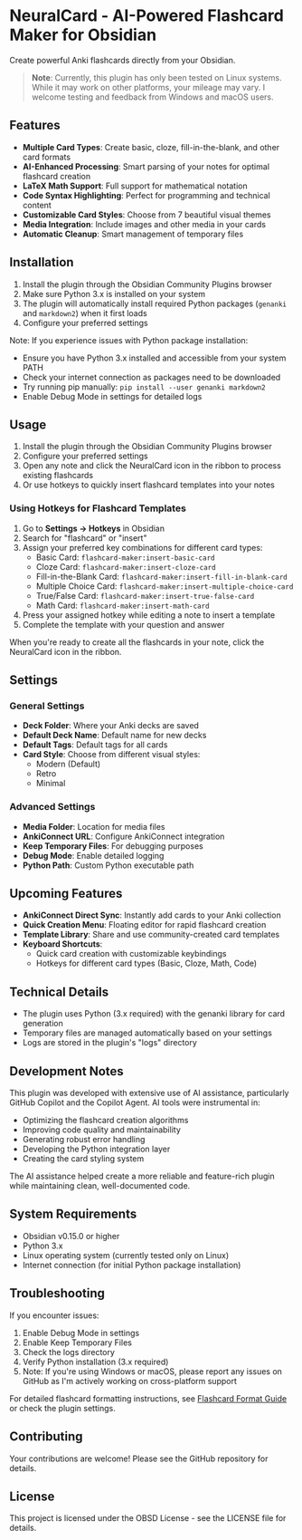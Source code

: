 # NeuralCard - AI-Powered Flashcard Maker for Obsidian

Create powerful Anki flashcards directly from your Obsidian.

> **Note**: Currently, this plugin has only been tested on Linux systems. While it may work on other platforms, your mileage may vary. I welcome testing and feedback from Windows and macOS users.

## Features

- **Multiple Card Types**: Create basic, cloze, fill-in-the-blank, and other card formats
- **AI-Enhanced Processing**: Smart parsing of your notes for optimal flashcard creation
- **LaTeX Math Support**: Full support for mathematical notation
- **Code Syntax Highlighting**: Perfect for programming and technical content
- **Customizable Card Styles**: Choose from 7 beautiful visual themes
- **Media Integration**: Include images and other media in your cards
- **Automatic Cleanup**: Smart management of temporary files

## Installation

1. Install the plugin through the Obsidian Community Plugins browser
2. Make sure Python 3.x is installed on your system
3. The plugin will automatically install required Python packages (`genanki` and `markdown2`) when it first loads
4. Configure your preferred settings

Note: If you experience issues with Python package installation:
- Ensure you have Python 3.x installed and accessible from your system PATH
- Check your internet connection as packages need to be downloaded
- Try running pip manually: `pip install --user genanki markdown2`
- Enable Debug Mode in settings for detailed logs

## Usage

1. Install the plugin through the Obsidian Community Plugins browser
2. Configure your preferred settings
3. Open any note and click the NeuralCard icon in the ribbon to process existing flashcards
4. Or use hotkeys to quickly insert flashcard templates into your notes

### Using Hotkeys for Flashcard Templates

1. Go to **Settings → Hotkeys** in Obsidian
2. Search for "flashcard" or "insert"
3. Assign your preferred key combinations for different card types:
   - Basic Card: `flashcard-maker:insert-basic-card`
   - Cloze Card: `flashcard-maker:insert-cloze-card`
   - Fill-in-the-Blank Card: `flashcard-maker:insert-fill-in-blank-card`
   - Multiple Choice Card: `flashcard-maker:insert-multiple-choice-card`
   - True/False Card: `flashcard-maker:insert-true-false-card`
   - Math Card: `flashcard-maker:insert-math-card`
4. Press your assigned hotkey while editing a note to insert a template
5. Complete the template with your question and answer

When you're ready to create all the flashcards in your note, click the NeuralCard icon in the ribbon.

## Settings

### General Settings
- **Deck Folder**: Where your Anki decks are saved
- **Default Deck Name**: Default name for new decks
- **Default Tags**: Default tags for all cards
- **Card Style**: Choose from different visual styles:
  - Modern (Default)
  - Retro
  - Minimal

### Advanced Settings
- **Media Folder**: Location for media files
- **AnkiConnect URL**: Configure AnkiConnect integration
- **Keep Temporary Files**: For debugging purposes
- **Debug Mode**: Enable detailed logging
- **Python Path**: Custom Python executable path

## Upcoming Features

- **AnkiConnect Direct Sync**: Instantly add cards to your Anki collection
- **Quick Creation Menu**: Floating editor for rapid flashcard creation
- **Template Library**: Share and use community-created card templates
- **Keyboard Shortcuts**: 
  - Quick card creation with customizable keybindings
  - Hotkeys for different card types (Basic, Cloze, Math, Code)


## Technical Details

- The plugin uses Python (3.x required) with the genanki library for card generation
- Temporary files are managed automatically based on your settings
- Logs are stored in the plugin's "logs" directory

## Development Notes

This plugin was developed with extensive use of AI assistance, particularly GitHub Copilot and the Copilot Agent. AI tools were instrumental in:
- Optimizing the flashcard creation algorithms
- Improving code quality and maintainability
- Generating robust error handling
- Developing the Python integration layer
- Creating the card styling system

The AI assistance helped create a more reliable and feature-rich plugin while maintaining clean, well-documented code.

## System Requirements

- Obsidian v0.15.0 or higher
- Python 3.x
- Linux operating system (currently tested only on Linux)
- Internet connection (for initial Python package installation)

## Troubleshooting

If you encounter issues:

1. Enable Debug Mode in settings
2. Enable Keep Temporary Files
3. Check the logs directory
4. Verify Python installation (3.x required)
5. Note: If you're using Windows or macOS, please report any issues on GitHub as I'm actively working on cross-platform support

For detailed flashcard formatting instructions, see [Flashcard Format Guide](docs/flashcard_guide.md) or check the plugin settings.

## Contributing

Your contributions are welcome! Please see the GitHub repository for details.

## License

This project is licensed under the OBSD License - see the LICENSE file for details.
